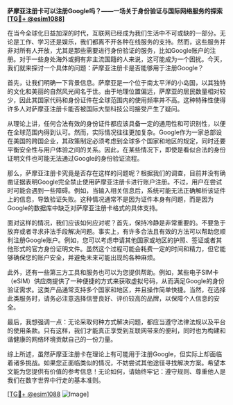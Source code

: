 **萨摩亚注册卡可以注册Google吗？——一场关于身份验证与国际网络服务的探索[[TG💪+ @esim1088](https://t.me/s/esim1088)]**

在当今全球化日益加深的时代，互联网已经成为我们生活中不可或缺的一部分。无论是工作、学习还是娱乐，我们都离不开各种在线服务的支持。然而，这些服务并非对所有人开放，尤其是那些需要进行身份验证的服务，比如Google账户的注册。对于一些身处海外或拥有非主流国籍的人来说，这可能成为一个困扰。今天，我们就来探讨一个具体的问题：萨摩亚注册卡是否能够用于注册Google？

首先，让我们明确一下背景信息。萨摩亚是一个位于南太平洋的小岛国，以其独特的文化和美丽的自然风光闻名于世。由于地理位置偏远，萨摩亚的居民数量相对较少，因此其国家代码和身份证件在全球范围内的使用频率并不高。这种特殊性使得许多人对萨摩亚注册卡能否被国际大型科技公司接受产生了疑问。

从理论上讲，任何合法有效的身份证件都应该具备一定的通用性和可识别性，以便在全球范围内得到认可。然而，实际情况往往更加复杂。Google作为一家总部设在美国的跨国企业，其政策制定必须考虑到全球多个国家和地区的规定，同时还要平衡安全性与用户体验之间的关系。因此，在某些情况下，即使是看似合法的身份证明文件也可能无法通过Google的身份验证流程。

那么，萨摩亚注册卡究竟是否存在这样的问题呢？根据我们的调查，目前并没有确凿证据表明Google完全禁止使用萨摩亚注册卡进行账户注册。不过，用户在尝试时可能会遇到一些障碍。例如，当输入相关信息后，系统可能无法正确解析该证件上的信息，导致验证失败。这种情况通常不是因为证件本身有问题，而是因为Google的数据库中缺乏对萨摩亚注册卡格式的具体支持。

面对这样的情况，我们应该如何应对呢？首先，保持冷静是非常重要的。不要急于放弃或者寻求非法手段解决问题。事实上，有许多合法且有效的方法可以帮助您顺利注册Google账户。例如，您可以考虑申请其他国家或地区的护照、签证或者其他形式的官方身份证明文件。虽然这个过程可能会耗费一定的时间和精力，但它能够确保您的账户安全，并避免未来可能出现的各种麻烦。

此外，还有一些第三方工具和服务也可以为您提供帮助。例如，某些电子SIM卡（eSIM）供应商提供了一种便捷的方式来获取虚拟号码，从而满足Google的身份验证需求。这类产品通常支持多个国家和地区，并且操作简单快捷。当然，在选择此类服务时，请务必注意选择信誉良好、评价较高的品牌，以保障个人信息的安全。

最后，我想强调一点：无论采取何种方式解决问题，都应当遵守法律法规以及平台的使用条款。只有这样，我们才能真正享受到互联网带来的便利，同时也为构建和谐健康的网络环境贡献自己的一份力量。

综上所述，虽然萨摩亚注册卡在理论上有可能用于注册Google，但实际上却面临着诸多挑战。如果您正面临类似的情况，不妨尝试其他途径寻找解决方案。希望本文能为您提供有价值的参考信息！无论如何，请始终牢记：遵守规则、尊重他人是我们在数字世界中行走的基本准则。

[[TG💪+ @esim1088](https://t.me/s/esim1088) ![Image](https://i.postimg.cc/4NQfJmqS/Snipaste-2025-05-13-00-14-12.png)]
